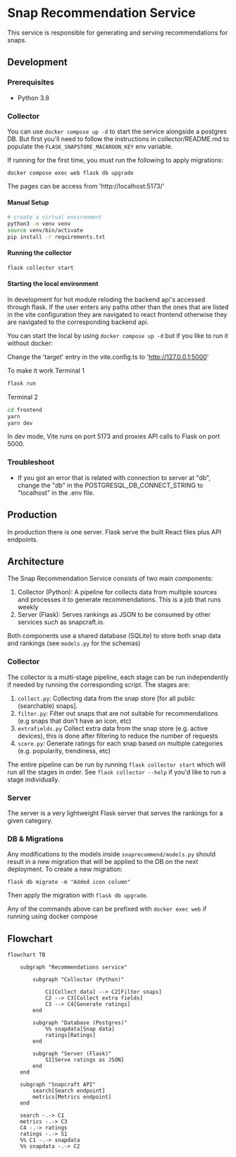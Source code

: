 # Snap Recommendation Service
This service is responsible for generating and serving recommendations for snaps.

## Development

### Prerequisites
- Python 3.8

### Collector

You can use `docker compose up -d` to start the service alongside a postgres DB. But first you'll need to follow the instructions in collector/README.md to populate the `FLASK_SNAPSTORE_MACAROON_KEY` env variable.

If running for the first time, you must run the following to apply migrations:

```
docker compose exec web flask db upgrade
```
The pages can be access from 'http://localhost:5173/' 

#### Manual Setup

```bash
# create a virtual environment
python3 -m venv venv
source venv/bin/activate
pip install -r requirements.txt
```


#### Running the collector
```bash
flask collector start
```

#### Starting the local environment
In development for hot module reloding the backend api's accessed through flask. If the user enters any paths other than the ones that are listed in the vite configuration they are navigated to react frontend otherwise they are navigated to the corresponding backend api.

You can start the local by using `docker compose up -d` but if you like to run it without docker:

Change the 'target' entry in the vite.config.ts to 'http://127.0.0.1:5000'

To make it work 
Terminal 1
```bash
flask run
```

Terminal 2
```bash
cd frontend
yarn
yarn dev
```

In dev mode, Vite runs on port 5173 and proxies API calls to Flask on port 5000.

### Troubleshoot
- If you got an error that is related with connection to server at "db", change the "db" in the POSTGRESQL_DB_CONNECT_STRING to "localhost" in the .env file.

## Production

In production there is one server. Flask serve the built React files plus API endpoints.

## Architecture
The Snap Recommendation Service consists of two main components:
1. Collector (Python): A pipeline for collects data from multiple sources and processes it to generate recommendations. This is a job that runs weekly
2. Server (Flask): Serves rankings as JSON to be consumed by other services such as snapcraft.io.

Both components use a shared database (SQLite) to store both snap data and rankings (see `models.py` for the schemas)

### Collector
The collector is a multi-stage pipeline, each stage can be run independently if needed by running the corresponding script. The stages are:
1. `collect.py`: Collecting data from the snap store [for all public (searchable) snaps]. 
2. `filter.py`: Filter out snaps that are not suitable for recommendations (e.g snaps that don't have an icon, etc)
3. `extrafields.py` Collect extra data from the snap store (e.g. active devices), this is done after filtering to reduce the number of requests
4. `score.py`: Generate ratings for each snap based on multiple categories (e.g. popularity, trendiness, etc)

The entire pipeline can be run by running `flask collector start` which will run all the stages in order. See `flask collector --help` if you'd like to run a stage individually.

### Server
The server is a very lightweight Flask server that serves the rankings for a given category.

### DB & Migrations

Any modifications to the models inside `snaprecommend/models.py` should result in a new migration that will be applied to the DB on the next deployment. To create a new migration:

```
flask db migrate -m "Added icon column"
```

Then apply the migration with `flask db upgrade`.

Any of the commands above can be prefixed with `docker exec web` if running using docker compose

## Flowchart
```mermaid
flowchart TB

    subgraph "Recommendations service"
        
        subgraph "Collector (Python)"
            
            C1[Collect data] --> C2[Filter snaps]
            C2 --> C3[Collect extra fields]
            C3 --> C4[Generate ratings]
        end

        subgraph "Database (Postgres)"
            %% snapdata[Snap data]
            ratings[Ratings]
        end

        subgraph "Server (Flask)"
            S1[Serve ratings as JSON]
        end
    end

    subgraph "Snapcraft API"
        search[Search endpoint]
        metrics[Metrics endpoint]
    end
    
    search -.-> C1
    metrics -.-> C3
    C4 -.-> ratings
    ratings -.-> S1
    %% C1 -.-> snapdata
    %% snapdata -.-> C2

```
